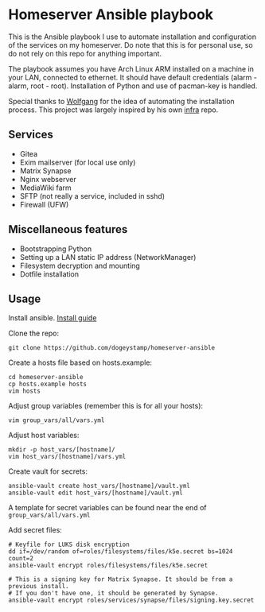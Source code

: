 # Homeserver Ansible playbook 

This is the Ansible playbook I use to automate installation and configuration of the services on my homeserver.
Do note that this is for personal use, so do not rely on this repo for anything important.

The playbook assumes you have Arch Linux ARM installed on a machine in your LAN, connected to ethernet.
It should have default credentials (alarm - alarm, root - root). Installation of Python and use of pacman-key is handled.

Special thanks to [Wolfgang](https://github.com/notthebee/) for the idea of automating the installation process.
This project was largely inspired by his own [infra](https://github.com/notthebee/infra) repo.

## Services

* Gitea
* Exim mailserver (for local use only)
* Matrix Synapse
* Nginx webserver
* MediaWiki farm
* SFTP (not really a service, included in sshd)
* Firewall (UFW)

## Miscellaneous features

* Bootstrapping Python
* Setting up a LAN static IP address (NetworkManager)
* Filesystem decryption and mounting
* Dotfile installation

## Usage

Install ansible. [Install guide](https://docs.ansible.com/ansible/latest/installation_guide/intro_installation.html)


Clone the repo:
```
git clone https://github.com/dogeystamp/homeserver-ansible
```

Create a hosts file based on hosts.example:
```
cd homeserver-ansible
cp hosts.example hosts
vim hosts
```


Adjust group variables (remember this is for all your hosts):
```
vim group_vars/all/vars.yml
```


Adjust host variables:
```
mkdir -p host_vars/[hostname]/
vim host_vars/[hostname]/vars.yml
```

Create vault for secrets:
```
ansible-vault create host_vars/[hostname]/vault.yml
ansible-vault edit host_vars/[hostname]/vault.yml
```

A template for secret variables can be found near the end of `group_vars/all/vars.yml`


Add secret files:

```
# Keyfile for LUKS disk encryption
dd if=/dev/random of=roles/filesystems/files/k5e.secret bs=1024 count=2
ansible-vault encrypt roles/filesystems/files/k5e.secret

# This is a signing key for Matrix Synapse. It should be from a previous install.
# If you don't have one, it should be generated by Synapse.
ansible-vault encrypt roles/services/synapse/files/signing.key.secret
